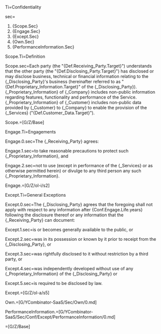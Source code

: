 Ti=Confidentiality

sec=<ol><li>{Scope.Sec}</li><li>{Engage.Sec}</li><li>{Except.Sec}</li><li>{Own.Sec}</li><li>{PerformanceInformation.Sec}</li></ol>

Scope.Ti=Definition

Scope.sec=Each party (the "{Def.Receiving_Party.Target}") understands that the other party (the "{Def.Disclosing_Party.Target}") has disclosed or may disclose business, technical or financial information relating to the {_Disclosing_Party}'s business (hereinafter referred to as "{Def.Proprietary_Information.Target}" of the {_Disclosing_Party}).  {_Proprietary_Information} of {_Company} includes non-public information regarding features, functionality and performance of the Service.  {_Proprietary_Information} of {_Customer} includes non-public data provided by {_Customer} to {_Company} to enable the provision of the {_Services} ("{Def.Customer_Data.Target}").

Scope.=[G/Z/Base]

Engage.Ti=Engagements

Engage.0.sec=The {_Receiving_Party} agrees: 

Engage.1.sec=to take reasonable precautions to protect such {_Proprietary_Information}, and 

Engage.2.sec=not to use (except in performance of the {_Services} or as otherwise permitted herein) or divulge to any third person any such {_Proprietary_Information}.

Engage.=[G/Z/ol-i/s2]

Except.Ti=General Exceptions

Except.0.sec=The {_Disclosing_Party} agrees that the foregoing shall not apply with respect to any information after {Conf.Engage.Life.years} following the disclosure thereof or any information that the {_Receiving_Party} can document:

Except.1.sec=is or becomes generally available to the public, or 

Except.2.sec=was in its possession or known by it prior to receipt from the {_Disclosing_Party}, or 

Except.3.sec=was rightfully disclosed to it without restriction by a third party, or 

Except.4.sec=was independently developed without use of any {_Proprietary_Information} of the {_Disclosing_Party} or 

Except.5.sec=is required to be disclosed by law.

Except.=[G/Z/ol-a/s5]

Own.=[G/YCombinator-SaaS/Sec/Own/0.md]

PerformanceInformation.=[G/YCombinator-SaaS/Sec/Conf/Except/PerformanceInformation/0.md]

=[G/Z/Base]
